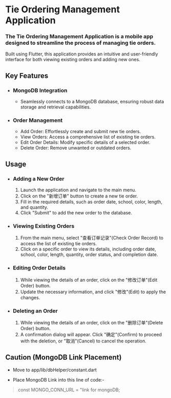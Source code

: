 <h1>Tie Ordering Management Application</h1>

<h3> The Tie Ordering Management Application is a mobile app designed to streamline the process of managing tie orders. </h3>

Built using Flutter, this application provides an intuitive and user-friendly interface for both viewing existing orders and adding new ones.

<h2>Key Features</h2>

- <h3>MongoDB Integration</h3>

  - Seamlessly connects to a MongoDB database, ensuring robust data storage and retrieval capabilities.

- <h3>Order Management</h3>

  - Add Order: Effortlessly create and submit new tie orders.
  - View Orders: Access a comprehensive list of existing tie orders.
  - Edit Order Details: Modify specific details of a selected order.
  - Delete Order: Remove unwanted or outdated orders.

<h2>Usage</h2>

- <h3>Adding a New Order</h3>

  1. Launch the application and navigate to the main menu.
  2. Click on the "新增订单" button to create a new tie order.
  3. Fill in the required details, such as order date, school, color, length, and quantity.
  4. Click "Submit" to add the new order to the database.

- <h3>Viewing Existing Orders</h3>

  1. From the main menu, select "查看订单记录"(Check Order Record) to access the list of existing tie orders.
  2. Click on a specific order to view its details, including order date, school, color, length, quantity, order status, and completion date.

- <h3>Editing Order Details</h3>

  1. While viewing the details of an order, click on the "修改订单"(Edit Order) button.
  2. Update the necessary information, and click "修改"(Edit) to apply the changes.

- <h3>Deleting an Order</h3>

  1. While viewing the details of an order, click on the "删除订单"(Delete Order) button.
  2. A confirmation dialog will appear. Click "确定"(Confirm) to proceed with the deletion, or "取消"(Cancel) to cancel the operation.


<h2>Caution (MongoDB Link Placement)</h2>

- Move to app/lib/dbHelper/constant.dart

- Place MongoDB Link into this line of code:-
> const MONGO_CONN_URL = "link for mongoDB;
